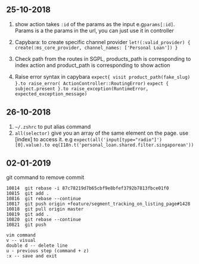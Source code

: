 ## 25-10-2018
1. show action takes `:id` of the params as the input e.g`params[:id]`. Params is a the params in the url, you can just use it in controller
2. Capybara: to create specific channel provider
      `let!(:valid_provider) { create(:ms_core_provider, channel_names: ['Personal Loan']) }`

3. Check path from the routes
      in SGPL, products_path is corresponding to index action and product_path is corresponding to show action
4. Raise error syntax in capybara
    `expect{ visit product_path(fake_slug) }.to raise_error( ActionController::RoutingError)`
    `expect { subject.present }.to raise_exception(RuntimeError, expected_exception_message)`

## 26-10-2018
1. `~/.zshrc` to put alias command
2. `all(selector)` give you an array of the same element on the page. use [index] to access it.
      e.g `expect(all('input[type="radio"]')[0].value).to eq(I18n.t('personal_loan.shared.filter.singaporean'))`

## 02-01-2019
git command to remove commit
```
10814  git rebase -i 87c78219d7b65cbf9e8bfef3792b7813fbce01f0
10815  git add .
10816  git rebase --continue
10817  git push origin +feature/segment_tracking_on_listing_page#1428
10818  git pull origin master
10819  git add .
10820  git rebase --continue
10821  git push

vim command
v -- visual
double d -- delete line
u - previous step (command + z)
:x -- save and exit
```
